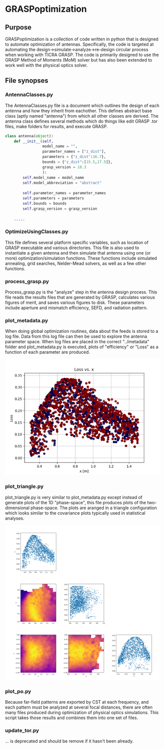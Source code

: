 # GRASPoptimization

## Purpose
GRASPoptimization is a collection of code written in python that is designed to automate optimization of antennas. Specifically, the code is targeted at automating the design->simulate->analyze->re-design circular process when working with TICRA GRASP. The code is primarily designed to use the GRASP Method of Moments (MoM) solver but has also been extended to work well with the physical optics solver.

## File synopses

### AntennaClasses.py
The AntennaClasses.py file is a document which outlines the design of each antenna and how they inherit from eachother. This defines abstract base class (aptly named "antenna") from which all other classes are derived. The antenna class defines several methods which do things like edit GRASP .tor files, make folders for results, and execute GRASP.

``` python
class antenna(object):
	def __init__(self,
				 model_name = "",			 
				 parameter_names = ["z_dist"],
				 parameters = {"z_dist":16.7},
				 bounds = {"z_dist":[15.5,17.5]},
				 grasp_version = 10.3
				 ):
		self.model_name = model_name
		self.model_abbreviation = "abstract"
		
		self.parameter_names = parameter_names
		self.parameters = parameters
		self.bounds = bounds
		self.grasp_version = grasp_version

    .....

```

### OptimizeUsingClasses.py
This file defines several platform specific variables, such as location of GRASP executable and various directories. This file is also used to instantiate a given antenna and then simulate that antenna using one (or more) optimization/simulation functions. These functions include simulated annealing, grid searches, Nelder-Mead solvers, as well as a few other functions.

### process_grasp.py
Process_grasp.py is the "analyze" step in the antenna design process. This file reads the results files that are generated by GRASP, calculates various figures of merit, and saves various figures to disk. These parameters include aperture and mismatch efficiency, SEFD, and radiation pattern.

### plot_metadata.py
When doing global optimization routines, data about the feeds is stored to a log file. Data from this log file can then be used to explore the antenna parameter space. When log files are placed in the correct "../metadata" folder and plot_metadata.py is executed, plots of "efficiency" or "Loss" as a function of each parameter are produced. 

![metadata example plot](https://github.com/devincody/GRASPoptimization/blob/master/img/x.png "metadata example plot")

### plot_triangle.py
plot_triangle.py is very similar to plot_metadata.py except instead of generate plots of the 1D "phase-space", this file produces plots of the two-dimensional phase-space. The plots are aranged in a triangle configuration which looks similar to the covariance plots typically used in statistical analyses.

![triangle example plot](https://github.com/devincody/GRASPoptimization/blob/master/img/triangle.png "triangle example plot")

### plot_po.py
Because far-field patterns are exported by CST at each frequency, and each pattern must be analyzed at several focal distances, there are often many files produced during optimization of physical optics simulations. This script takes those results and combines them into one set of files.

### update_tor.py
... is deprecated and should be remove if it hasn't been already.
